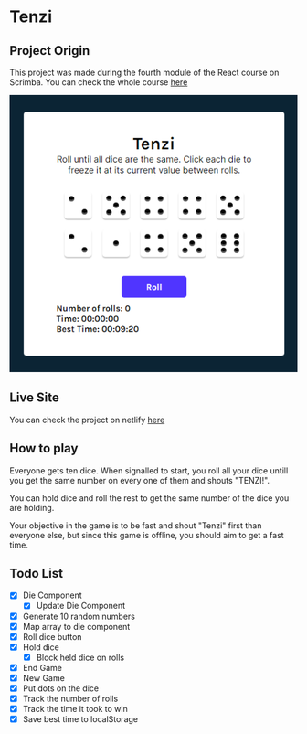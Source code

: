 # Tenzi

## Project Origin
This project was made during the fourth module of the React course on Scrimba.
You can check the whole course [here](https://scrimba.com/learn/learnreact)
<div align="center">
    <img src="./src//images/tenzi.png" alt="Project screenshot">
</div>

## Live Site
You can check the project on netlify [here](https://react-tenzi-app.netlify.app/)

## How to play
Everyone gets ten dice. When signalled to start, you roll all your dice untill you get the same number on every one of them and shouts "TENZI!".

You can hold dice and roll the rest to get the same number of the dice you are holding.

Your objective in the game is to be fast and shout "Tenzi" first than everyone else, but since this game is offline, you should aim to get a fast time.

## Todo List

- [x] Die Component
    - [x] Update Die Component
- [x] Generate 10 random numbers
- [x] Map array to die component
- [x] Roll dice button
- [x] Hold dice
    - [x] Block held dice on rolls
- [x] End Game
- [x] New Game
- [x] Put dots on the dice
- [x] Track the number of rolls
- [x] Track the time it took to win
- [x] Save best time to localStorage
